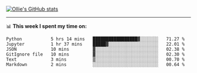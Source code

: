 <!--
**icedpanda/icedpanda** is a ✨ _special_ ✨ repository because its `README.md` (this file) appears on your GitHub profile.

Here are some ideas to get you started:

- 🔭 I’m currently working on ...
- 🌱 I’m currently learning ...
- 👯 I’m looking to collaborate on ...
- 🤔 I’m looking for help with ...
- 💬 Ask me about ...
- 📫 How to reach me: ...
- 😄 Pronouns: ...
- ⚡ Fun fact: ...
-->
[![Ollie's GitHub stats](https://github-readme-stats.vercel.app/api?username=icedpanda&count_private=true&show_icons=true&hide=prs)](https://github.com/icedpanda)

---
📊 **This week I spent my time on:**
<!--START_SECTION:waka-->

```text
Python           5 hrs 14 mins   █████████████████▓░░░░░░░   71.27 %
Jupyter          1 hr 37 mins    █████▓░░░░░░░░░░░░░░░░░░░   22.01 %
JSON             10 mins         ▓░░░░░░░░░░░░░░░░░░░░░░░░   02.38 %
GitIgnore file   10 mins         ▓░░░░░░░░░░░░░░░░░░░░░░░░   02.30 %
Text             3 mins          ▒░░░░░░░░░░░░░░░░░░░░░░░░   00.70 %
Markdown         2 mins          ░░░░░░░░░░░░░░░░░░░░░░░░░   00.64 %
```

<!--END_SECTION:waka-->
